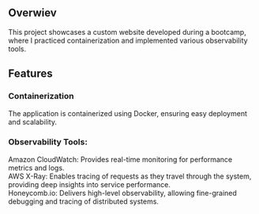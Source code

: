 ## Overwiev
This project showcases a custom website developed during a bootcamp, where I practiced containerization and implemented various observability tools.

## Features

### Containerization
The application is containerized using Docker, ensuring easy deployment and scalability.

### Observability Tools:
Amazon CloudWatch: Provides real-time monitoring for performance metrics and logs.  
AWS X-Ray: Enables tracing of requests as they travel through the system, providing deep insights into service performance.  
Honeycomb.io: Delivers high-level observability, allowing fine-grained debugging and tracing of distributed systems.

